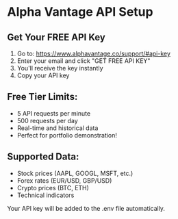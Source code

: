 # Alpha Vantage API Setup

## Get Your FREE API Key

1. Go to: https://www.alphavantage.co/support/#api-key
2. Enter your email and click "GET FREE API KEY"
3. You'll receive the key instantly
4. Copy your API key

## Free Tier Limits:
- 5 API requests per minute
- 500 requests per day
- Real-time and historical data
- Perfect for portfolio demonstration!

## Supported Data:
- Stock prices (AAPL, GOOGL, MSFT, etc.)
- Forex rates (EUR/USD, GBP/USD)
- Crypto prices (BTC, ETH)
- Technical indicators

Your API key will be added to the .env file automatically.